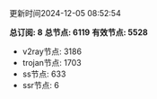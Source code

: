 更新时间2024-12-05 08:52:54

**总订阅: 8**
**总节点: 6119**
**有效节点: 5528**
- v2ray节点: 3186
- trojan节点: 1703
- ss节点: 633
- ssr节点: 6
